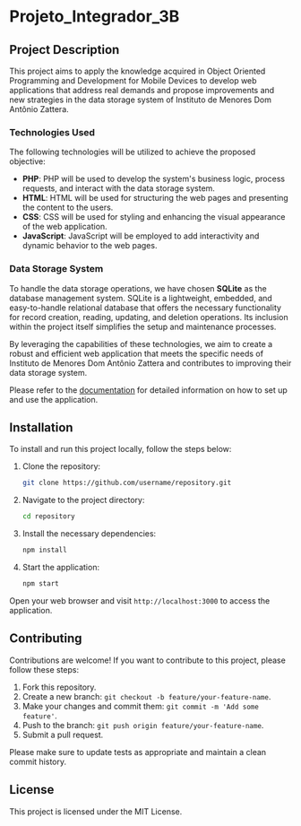 # Projeto_Integrador_3B

## Project Description

This project aims to apply the knowledge acquired in Object Oriented Programming and Development for Mobile Devices to develop web applications that address real demands and propose improvements and new strategies in the data storage system of Instituto de Menores Dom Antônio Zattera.

### Technologies Used

The following technologies will be utilized to achieve the proposed objective:

- **PHP**: PHP will be used to develop the system's business logic, process requests, and interact with the data storage system.
- **HTML**: HTML will be used for structuring the web pages and presenting the content to the users.
- **CSS**: CSS will be used for styling and enhancing the visual appearance of the web application.
- **JavaScript**: JavaScript will be employed to add interactivity and dynamic behavior to the web pages.

### Data Storage System

To handle the data storage operations, we have chosen **SQLite** as the database management system. SQLite is a lightweight, embedded, and easy-to-handle relational database that offers the necessary functionality for record creation, reading, updating, and deletion operations. Its inclusion within the project itself simplifies the setup and maintenance processes.

By leveraging the capabilities of these technologies, we aim to create a robust and efficient web application that meets the specific needs of Instituto de Menores Dom Antônio Zattera and contributes to improving their data storage system.

Please refer to the [documentation](doc/) for detailed information on how to set up and use the application.

## Installation

To install and run this project locally, follow the steps below:

1. Clone the repository:

   ```bash
   git clone https://github.com/username/repository.git
   ```
   
2. Navigate to the project directory:

   ```bash
   cd repository
   ```

3. Install the necessary dependencies:

   ```bash
   npm install
   ```

3. Start the application:

   ```bash
   npm start
   ```   

Open your web browser and visit `http://localhost:3000` to access the application.

## Contributing

Contributions are welcome! If you want to contribute to this project, please follow these steps:

1. Fork this repository.
2. Create a new branch: `git checkout -b feature/your-feature-name`.
3. Make your changes and commit them: `git commit -m 'Add some feature'`.
4. Push to the branch: `git push origin feature/your-feature-name`.
5. Submit a pull request.

Please make sure to update tests as appropriate and maintain a clean commit history.

## License

This project is licensed under the MIT License.
